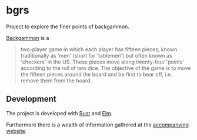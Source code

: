 # bgrs
Project to explore the finer points of backgammon.

[Backgammon][wikipedia:backgammon] is a

>  two-player game in which each player has fifteen pieces, known traditionally as 'men' (short for 'tablemen') but often known as 'checkers' in the US. These pieces move along twenty-four 'points' according to the roll of two dice. The objective of the game is to move the fifteen pieces around the board and be first to bear off, i.e. remove them from the board. 

## Development
The project is developed with [Rust][language:rust] and [Elm][language:elm].

Furthermore there is a wealth of information gathered at the [accompanying website][project:website].

[language:elm]: https://elm-lang.org/
[language:rust]: https://www.rust-lang.org/
[wikipedia:backgammon]: https://en.wikipedia.org/wiki/Backgammon
[project:website]: https://fifth-postulate.nl/bgrs/

